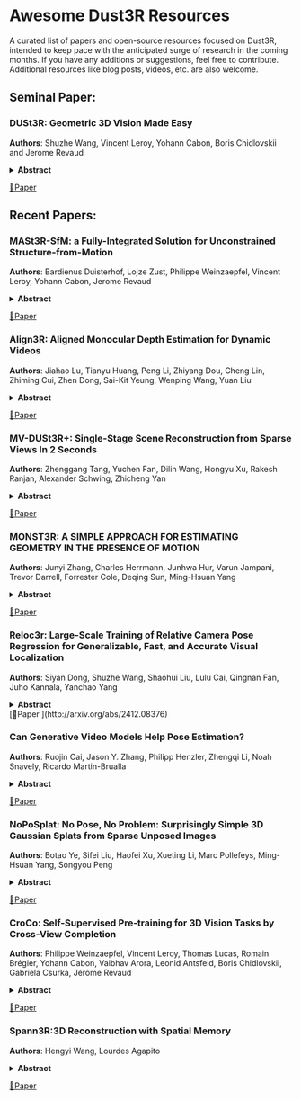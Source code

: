 # Awesome Dust3R Resources 

A curated list of papers and open-source resources focused on Dust3R, intended to keep pace with the anticipated surge of research in the coming months. If you have any additions or suggestions, feel free to contribute. Additional resources like blog posts, videos, etc. are also welcome.

## Seminal Paper:
### DUSt3R: Geometric 3D Vision Made Easy
**Authors**: Shuzhe Wang, Vincent Leroy, Yohann Cabon, Boris Chidlovskii and Jerome Revaud

<details span>
<summary><b>Abstract</b></summary>
Multi-view stereo reconstruction (MVS) in the wild requires to first estimate the camera parameters e.g. intrinsic and extrinsic parameters. These are usually tedious and cumbersome to obtain, yet they are mandatory to triangulate corresponding pixels in 3D space, which is the core of all best performing MVS algorithms. In this work, we take an opposite stance and introduce DUSt3R, a radically novel paradigm for Dense and Unconstrained Stereo 3D Reconstruction of arbitrary image collections, i.e. operating without prior information about camera calibration nor viewpoint poses. We cast the pairwise reconstruction problem as a regression of pointmaps, relaxing the hard constraints of usual projective camera models. We show that this formulation smoothly unifies the monocular and binocular reconstruction cases. In the case where more than two images are provided, we further propose a simple yet effective global alignment strategy that expresses all pairwise pointmaps in a common reference frame. We base our network architecture on standard Transformer encoders and decoders, allowing us to leverage powerful pretrained models. Our formulation directly provides a 3D model of the scene as well as depth information, but interestingly, we can seamlessly recover from it, pixel matches, relative and absolute camera. Exhaustive experiments on all these tasks showcase that the proposed DUSt3R can unify various 3D vision tasks and set new SoTAs on monocular/multi-view depth estimation as well as relative pose estimation. In summary, DUSt3R makes many geometric 3D vision tasks easy.
</details>

[📄Paper ](http://arxiv.org/abs/2312.14132)

## Recent Papers:

### MASt3R-SfM: a Fully-Integrated Solution for Unconstrained Structure-from-Motion

**Authors**: Bardienus Duisterhof, Lojze Zust, Philippe Weinzaepfel, Vincent Leroy, Yohann Cabon, Jerome Revaud
<details span>
<summary><b>Abstract</b></summary>
Structure-from-Motion (SfM), a task aiming at jointly recovering camera poses and 3D geometry of a scene given a set of images, remains a hard problem with still many open challenges despite decades of significant progress. The traditional solution for SfM consists of a complex pipeline of minimal solvers which tends to propagate errors and fails when images do not sufficiently overlap, have too little motion, etc. Recent methods have attempted to revisit this paradigm, but we empirically show that they fall short of fixing these core issues. In this paper, we propose instead to build upon a recently released foundation model for 3D vision that can robustly produce local 3D reconstructions and accurate matches. We introduce a low-memory approach to accurately align these local reconstructions in a global coordinate system. We further show that such foundation models can serve as efficient image retrievers without any overhead, reducing the overall complexity from quadratic to linear. Overall, our novel SfM pipeline is simple, scalable, fast and truly unconstrained, i.e. it can handle any collection of images, ordered or not. Extensive experiments on multiple benchmarks show that our method provides steady performance across diverse settings, especially outperforming existing methods in small- and medium-scale settings.
</details>

[📄Paper ](http://arxiv.org/abs/2409.19152)


### Align3R: Aligned Monocular Depth Estimation for Dynamic Videos

**Authors**: Jiahao Lu, Tianyu Huang, Peng Li, Zhiyang Dou, Cheng Lin, Zhiming Cui, Zhen Dong, Sai-Kit Yeung, Wenping Wang, Yuan Liu
<details span>
<summary><b>Abstract</b></summary>
Recent developments in monocular depth estimation methods enable high-quality depth estimation of single-view images but fail to estimate consistent video depth across different frames. Recent works address this problem by applying a video diffusion model to generate video depth conditioned on the input video, which is training-expensive and can only produce scale-invariant depth values without camera poses. In this paper, we propose a novel video-depth estimation method called Align3R to estimate temporal consistent depth maps for a dynamic video. Our key idea is to utilize the recent DUSt3R model to align estimated monocular depth maps of different timesteps. First, we fine-tune the DUSt3R model with additional estimated monocular depth as inputs for the dynamic scenes. Then, we apply optimization to reconstruct both depth maps and camera poses. Extensive experiments demonstrate that Align3R estimates consistent video depth and camera poses for a monocular video with superior performance than baseline methods.
</details>

[📄Paper ](http://arxiv.org/abs/2409.19152)


### MV-DUSt3R+: Single-Stage Scene Reconstruction from Sparse Views In 2 Seconds

**Authors**: Zhenggang Tang, Yuchen Fan, Dilin Wang, Hongyu Xu, Rakesh Ranjan, Alexander Schwing, Zhicheng Yan
<details span>
<summary><b>Abstract</b></summary>
Recent sparse multi-view scene reconstruction advances like DUSt3R and MASt3R no longer require camera calibration and camera pose estimation. However, they only process a pair of views at a time to infer pixel-aligned pointmaps. When dealing with more than two views, a combinatorial number of error prone pairwise reconstructions are usually followed by an expensive global optimization, which often fails to rectify the pairwise reconstruction errors. To handle more views, reduce errors, and improve inference time, we propose the fast single-stage feed-forward network MV-DUSt3R. At its core are multi-view decoder blocks which exchange information across any number of views while considering one reference view. To make our method robust to reference view selection, we further propose MV-DUSt3R+, which employs cross-reference-view blocks to fuse information across different reference view choices. To further enable novel view synthesis, we extend both by adding and jointly training Gaussian splatting heads. Experiments on multi-view stereo reconstruction, multi-view pose estimation, and novel view synthesis confirm that our methods improve significantly upon prior art. Code will be released.
</details>

[📄Paper ](http://arxiv.org/abs/2412.06974)


### MONST3R: A SIMPLE APPROACH FOR ESTIMATING GEOMETRY IN THE PRESENCE OF MOTION

**Authors**: Junyi Zhang, Charles Herrmann, Junhwa Hur, Varun Jampani, Trevor Darrell, Forrester Cole, Deqing Sun, Ming-Hsuan Yang
<details span>
<summary><b>Abstract</b></summary>
 	Estimating geometry from dynamic scenes, where objects move and deform over time, remains a core challenge in computer vision. Current approaches often rely on multi-stage pipelines or global optimizations that decompose the problem into subtasks, like depth and flow, leading to complex systems prone to errors. In this paper, we present Motion DUSt3R (MonST3R), a novel geometry-first approach that directly estimates per-timestep geometry from dynamic scenes. Our key insight is that by simply estimating a pointmap for each timestep, we can effectively adapt DUSt3R’s representation, previously only used for static scenes, to dynamic scenes. However, this approach presents a significant challenge: the scarcity of suitable training data, namely dynamic, posed videos with depth labels. Despite this, we show that by posing the problem as a fine-tuning task, identifying several suitable datasets, and strategically training the model on this limited data, we can surprisingly enable the model to handle dynamics, even without an explicit motion representation. Based on this, we introduce new optimizations for several downstream video-specific tasks and demonstrate strong performance on video depth and camera pose estimation, outperforming prior work in terms of robustness and efficiency. Moreover, MonST3R shows promising results for primarily feed-forward 4D reconstruction. Interactive 4D results, source code, and trained models will be available at: https://monst3r-project.github.io/.
</details>

[📄Paper ](https://monst3r-project.github.io)

### Reloc3r: Large-Scale Training of Relative Camera Pose Regression for Generalizable, Fast, and Accurate Visual Localization

**Authors**: Siyan Dong, Shuzhe Wang, Shaohui Liu, Lulu Cai, Qingnan Fan, Juho Kannala, Yanchao Yang
<details span>
<summary><b>Abstract</b></summary>
 	Visual localization aims to determine the camera pose of a query image relative to a database of posed images. In recent years, deep neural networks that directly regress camera poses have gained popularity due to their fast inference capabilities. However, existing methods struggle to either generalize well to new scenes or provide accurate camera pose estimates. To address these issues, we present Reloc3r, a simple yet effective visual localization framework. It consists of an elegantly designed relative pose regression network, and a minimalist motion averaging module for absolute pose estimation. Trained on approximately 8 million posed image pairs, Reloc3r achieves surprisingly good performance and generalization ability. We conduct extensive experiments on 6 public datasets, consistently demonstrating the effectiveness and efficiency of the proposed method. It provides high-quality camera pose estimates in real time and generalizes to novel scenes. Code, weights, and data at: https://github.com/ffrivera0/reloc3r.
</details>
[📄Paper ](http://arxiv.org/abs/2412.08376)

### Can Generative Video Models Help Pose Estimation?

**Authors**: Ruojin Cai, Jason Y. Zhang, Philipp Henzler, Zhengqi Li, Noah Snavely, Ricardo Martin-Brualla
<details span>
<summary><b>Abstract</b></summary>
Pairwise pose estimation from images with little or no overlap is an open challenge in computer vision. Existing methods, even those trained on large-scale datasets, struggle in these scenarios due to the lack of identifiable correspondences or visual overlap. Inspired by the human ability to infer spatial relationships from diverse scenes, we propose a novel approach, InterPose, that leverages the rich priors encoded within pre-trained generative video models. We propose to use a video model to hallucinate intermediate frames between two input images, effectively creating a dense, visual transition, which significantly simplifies the problem of pose estimation. Since current video models can still produce implausible motion or inconsistent geometry, we introduce a self-consistency score that evaluates the consistency of pose predictions from sampled videos. We demonstrate that our approach generalizes among three state-of-the-art video models and show consistent improvements over the state-of-the-art DUSt3R on four diverse datasets encompassing indoor, outdoor, and object-centric scenes. Our findings suggest a promising avenue for improving pose estimation models by leveraging large generative models trained on vast amounts of video data, which is more readily available than 3D data. See our project page for results: https://inter-pose.github.io/.
</details>

[📄Paper ](http://arxiv.org/abs/2412.16155)

### NoPoSplat: No Pose, No Problem: Surprisingly Simple 3D Gaussian Splats from Sparse Unposed Images

**Authors**: Botao Ye, Sifei Liu, Haofei Xu, Xueting Li, Marc Pollefeys, Ming-Hsuan Yang, Songyou Peng
<details span>
<summary><b>Abstract</b></summary>
We introduce NoPoSplat, a feed-forward model capable of reconstructing 3D scenes parameterized by 3D Gaussians from unposed sparse multi-view images. Our model, trained exclusively with photometric loss, achieves real-time 3D Gaussian reconstruction during inference. To eliminate the need for accurate pose input during reconstruction, we anchor one input view’s local camera coordinates as the canonical space and train the network to predict Gaussian primitives for all views within this space. This approach obviates the need to transform Gaussian primitives from local coordinates into a global coordinate system, thus avoiding errors associated with per-frame Gaussians and pose estimation. To resolve scale ambiguity, we design and compare various intrinsic embedding methods, ultimately opting to convert camera intrinsics into a token embedding and concatenate it with image tokens as input to the model, enabling accurate scene scale prediction. We utilize the reconstructed 3D Gaussians for novel view synthesis and pose estimation tasks and propose a two-stage coarse-to-fine pipeline for accurate pose estimation. Experimental results demonstrate that our pose-free approach can achieve superior novel view synthesis quality compared to pose-required methods, particularly in scenarios with limited input image overlap. For pose estimation, our method, trained without ground truth depth or explicit matching loss, significantly outperforms the state-of-the-art methods with substantial improvements. This work makes significant advances in pose-free generalizable 3D reconstruction and demonstrates its applicability to real-world scenarios. Code and trained models are available on our project page.
</details>

[📄Paper ](http://arxiv.org/abs/2410.24207)

### CroCo: Self-Supervised Pre-training for 3D Vision Tasks by Cross-View Completion

**Authors**: Philippe Weinzaepfel, Vincent Leroy, Thomas Lucas, Romain Brégier, Yohann Cabon, Vaibhav Arora, Leonid Antsfeld, Boris Chidlovskii, Gabriela Csurka, Jérôme Revaud
<details span>
<summary><b>Abstract</b></summary>
Masked Image Modeling (MIM) has recently been established as a potent pretraining paradigm. A pretext task is constructed by masking patches in an input image, and this masked content is then predicted by a neural network using visible patches as sole input. This pre-training leads to state-of-the-art performance when ﬁnetuned for high-level semantic tasks, e.g. image classiﬁcation and object detection. In this paper we instead seek to learn representations that transfer well to a wide variety of 3D vision and lower-level geometric downstream tasks, such as depth prediction or optical ﬂow estimation. Inspired by MIM, we propose an unsupervised representation learning task trained from pairs of images showing the same scene from different viewpoints. More precisely, we propose the pretext task of cross-view completion where the ﬁrst input image is partially masked, and this masked content has to be reconstructed from the visible content and the second image. In single-view MIM, the masked content often cannot be inferred precisely from the visible portion only, so the model learns to act as a prior inﬂuenced by high-level semantics. In contrast, this ambiguity can be resolved with crossview completion from the second unmasked image, on the condition that the model is able to understand the spatial relationship between the two images. Our experiments show that our pretext task leads to signiﬁcantly improved performance for monocular 3D vision downstream tasks such as depth estimation. In addition, our model can be directly applied to binocular downstream tasks like optical ﬂow or relative camera pose estimation, for which we obtain competitive results without bells and whistles, i.e., using a generic architecture without any task-speciﬁc design.
</details>

[📄Paper ](http://arxiv.org/abs/2210.10716)

### Spann3R:3D Reconstruction with Spatial Memory

**Authors**: Hengyi Wang, Lourdes Agapito
<details span>
<summary><b>Abstract</b></summary>
We present Spann3R, a novel approach for dense 3D reconstruction from ordered or unordered image collections. Built on the DUSt3R paradigm, Spann3R uses a transformer-based architecture to directly regress pointmaps from images without any prior knowledge of the scene or camera parameters. Unlike DUSt3R, which predicts per image-pair pointmaps each expressed in its local coordinate frame, Spann3R can predict per-image pointmaps expressed in a global coordinate system, thus eliminating the need for optimization-based global alignment. The key idea of Spann3R is to manage an external spatial memory that learns to keep track of all previous relevant 3D information. Spann3R then queries this spatial memory to predict the 3D structure of the next frame in a global coordinate system. Taking advantage of DUSt3R's pre-trained weights, and further fine-tuning on a subset of datasets, Spann3R shows competitive performance and generalization ability on various unseen datasets and can process ordered image collections in real time. Project page: \url{https://hengyiwang.github.io/projects/spanner}
</details>

[📄Paper ](http://arxiv.org/abs/2408.16061)
